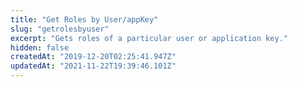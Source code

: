 ```yaml
---
title: "Get Roles by User/appKey"
slug: "getrolesbyuser"
excerpt: "Gets roles of a particular user or application key."
hidden: false
createdAt: "2019-12-20T02:25:41.947Z"
updatedAt: "2021-11-22T19:39:46.101Z"
---
```

